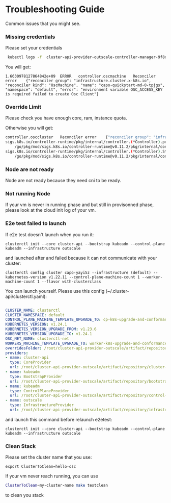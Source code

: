 # Troubleshooting Guide

Common issues that you might see.

### Missing credentials

Please set your credentials
```bash
 kubectl logs -f  cluster-api-provider-outscale-controller-manager-9f8dd7d8bqncnb  -n cluster-api-provider-outscale-system  
```

You will get:
```
1.6630978127864842e+09	ERROR	controller.oscmachine	Reconciler error	{"reconciler group": "infrastructure.cluster.x-k8s.io", "reconciler kind": "OscMachine", "name": "capo-quickstart-md-0-tpjgs", "namespace": "default", "error": "environment variable OSC_ACCESS_KEY is required failed to create Osc Client"}
```


### Override Limit 

Please check you have enough core, ram, instance quota.

Otherwise you will get:
```bash
controller.osccluster	Reconciler error	{"reconciler group": "infrastructure.cluster.x-k8s.io", "reconciler kind": "OscCluster", "name": "cluster-api-test", "namespace": "default", "error": "400 Bad Request Can not create net for Osccluster default/cluster-api-test"}
sigs.k8s.io/controller-runtime/pkg/internal/controller.(*Controller).processNextWorkItem
	/go/pkg/mod/sigs.k8s.io/controller-runtime@v0.11.2/pkg/internal/controller/controller.go:266
sigs.k8s.io/controller-runtime/pkg/internal/controller.(*Controller).Start.func2.2
	/go/pkg/mod/sigs.k8s.io/controller-runtime@v0.11.2/pkg/internal/controller/controller.go:227
```


### Node are not ready

Node are not ready because they need cni to be ready.


### Not running Node
If your vm is never in running phase and but still in provisonned phase, please look at the cloud init log of your vm.


### E2e test failed to launch
If e2e test doesn't launch when you run it:
```
clusterctl init --core cluster-api --bootstrap kubeadm --control-plane kubeadm --infrastructure outscale
```
and launched after and failed because it can not communicate with your cluster:
```
clusterctl config cluster capo-yayi5z --infrastructure (default) --kubernetes-version v1.22.11 --control-plane-machine-count 1 --worker-machine-count 1 --flavor with-clusterclass
```

You can launch yourself.
Please use this config (~/.cluster-api/clusterctl.yaml):
```yaml

CLUSTER_NAME: clusterctl
CLUSTER_NAMESPACE: default
CONTROL_PLANE_MACHINE_TEMPLATE_UPGRADE_TO: cp-k8s-upgrade-and-conformance
KUBERNETES_VERSION: v1.24.1
KUBERNETES_VERSION_UPGRADE_FROM: v1.23.6
KUBERNETES_VERSION_UPGRADE_TO: v1.24.1
OSC_NET_NAME: clusterctl-net
WORKERS_MACHINE_TEMPLATE_UPGRADE_TO: worker-k8s-upgrade-and-conformance
overridesFolder: /root/cluster-api-provider-outscale/artifact/repository/overrides
providers:
- name: cluster-api
  type: CoreProvider
  url: /root/cluster-api-provider-outscale/artifact/repository/cluster-api/v1.1.4/components.yaml
- name: kubeadm
  type: BootstrapProvider
  url: /root/cluster-api-provider-outscale/artifact/repository/bootstrap-kubeadm/v1.1.4/components.yaml
- name: kubeadm
  type: ControlPlaneProvider
  url: /root/cluster-api-provider-outscale/artifact/repository/control-plane-kubeadm/v1.1.4/components.yaml
- name: outscale
  type: InfrastructureProvider
  url: /root/cluster-api-provider-outscale/artifact/repository/infrastructure-outscale/v0.1.99/components.yaml
```
and launch this command before relaunch e2etest:
```
clusterctl init --core cluster-api --bootstrap kubeadm --control-plane kubeadm --infrastructure outscale
```

### Clean Stack

Please set the cluster name that you use:
```
export ClusterToClean=hello-osc
```
If your vm never reach running, you can use 
```bash
ClusterToClean=my-cluster-name make testclean
```
to clean you stack

